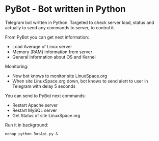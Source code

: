 # PyBot - Bot written in Python
Telegram bot written in Python. 
Targeted to check server load, status and actually to send any commands to server, to control it.

From PyBot you can get next information:
- Load Average of Linux server
- Memory (RAM) information from server
- General information about OS and Kernel

Monitoring:
- Now bot knows to monitor site LinuxSpace.org
- When site LinuxSpace.org down, bot knows to send alert to user 
in Telegram with delay 5 seconds

You can send to PyBot next commands:
- Restart Apache server
- Restart MySQL server
- Get Status of site LinuxSpace.org

Run it in background:
```
nohup python BotApi.py &
```
